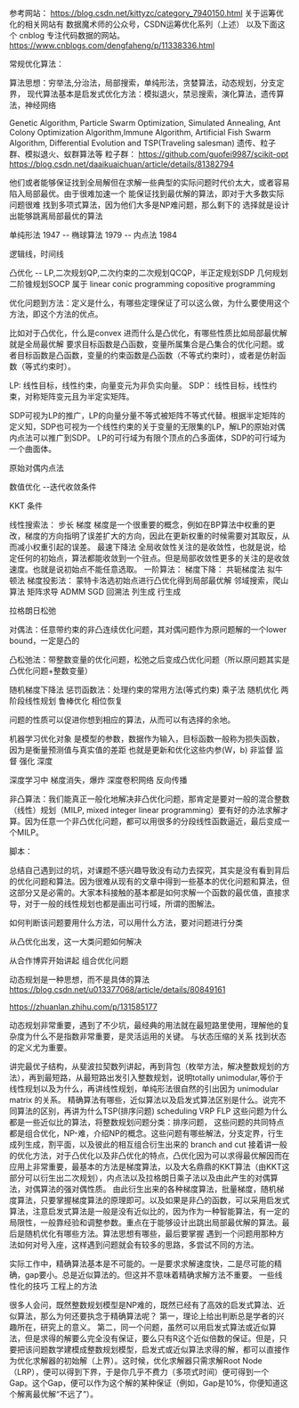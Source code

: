 参考网站： https://blog.csdn.net/kittyzc/category_7940150.html
关于运筹优化的相关网站有 数据魔术师的公众号，CSDN运筹优化系列（上述）
以及下面这个 cnblog 专注代码数据的网站。
https://www.cnblogs.com/dengfaheng/p/11338336.html

常规优化算法：

算法思想：穷举法,分治法，局部搜索，单纯形法，贪婪算法，动态规划，分支定界，
现代算法基本是启发式优化方法：模拟退火，禁忌搜索，演化算法，遗传算法，神经网络

Genetic Algorithm, Particle Swarm Optimization, Simulated Annealing, Ant Colony Optimization Algorithm,Immune Algorithm, Artificial Fish Swarm Algorithm, Differential Evolution and TSP(Traveling salesman) 遗传、粒子群、模拟退火、蚁群算法等
粒子群：
https://github.com/guofei9987/scikit-opt
https://blog.csdn.net/daaikuaichuan/article/details/81382794

他们或者能够保证找到全局解但在求解一些典型的实际问题时代价太大，或者容易陷入局部最优。由于很难加速一个
能保证找到最优解的算法，即对于大多数实际问题很难 找到多项式算法，因为他们大多是NP难问题，那么剩下的
选择就是设计出能够跳离局部最优的算法

单纯形法 1947 -- 椭球算法 1979 --  内点法 1984

逻辑线，时间线

凸优化 -- LP,二次规划QP,二次约束的二次规划QCQP，半正定规划SDP 几何规划
二阶锥规划SOCP 属于 linear conic programming
copositive programming

优化问题到方法：定义是什么，有哪些定理保证了可以这么做，为什么要使用这个方法，即这个方法的优点。

比如对于凸优化，什么是convex 进而什么是凸优化，有哪些性质比如局部最优解就是全局最优解
要求目标函数是凸函数，变量所属集合是凸集合的优化问题。或者目标函数是凸函数，变量的约束函数是凸函数（不等式约束时），或者是仿射函数（等式约束时）。

LP:
线性目标，线性约束，向量变元为非负实向量。
SDP： 线性目标，线性约束，对称矩阵变元且为半定实矩阵。

SDP可视为LP的推广，LP的向量分量不等式被矩阵不等式代替。根据半定矩阵的定义知，SDP也可视为一个线性约束的关于变量的无限集的LP，解LP的原始对偶内点法可以推广到SDP。
LP的可行域为有限个顶点的凸多面体，SDP的可行域为一个曲面体。

原始对偶内点法

数值优化  --迭代收敛条件

KKT 条件


线性搜索法： 步长  梯度  梯度是一个很重要的概念，例如在BP算法中权重的更改，梯度的方向指明了误差扩大的方向，因此在更新权重的时候需要对其取反，从而减小权重引起的误差。
最速下降法
全局收敛性关注的是收敛性，也就是说，给定任何的初始点，算法都能收敛到一个驻点。但是局部收敛性更多的关注的是收敛速度。也就是说初始点不能任意选取。
一阶算法：
梯度下降：
共轭梯度法
拟牛顿法
梯度投影法：
蒙特卡洛选初始点进行凸优化得到局部最优解
邻域搜索，爬山算法
矩阵求导
ADMM
SGD
回溯法
列生成 行生成

拉格朗日松弛

对偶法：任意带约束的非凸连续优化问题，其对偶问题作为原问题解的一个lower bound，一定是凸的

凸松弛法：带整数变量的优化问题，松弛之后变成凸优化问题（所以原问题其实是凸优化问题+整数变量）

随机梯度下降法
惩罚函数法：处理约束的常用方法(等式约束)
乘子法
随机优化
两阶段线性规划
鲁棒优化
相位恢复


问题的性质可以促进你想到相应的算法，从而可以有选择的余地。


机器学习优化对象 是模型的参数，数据作为输入，目标函数一般称为损失函数，因为是衡量预测值与真实值的差距 也就是更新和优化这些内参(W，b)
非监督 监督 强化 深度

深度学习中 梯度消失，爆炸
深度卷积网络 反向传播


非凸算法：我们能真正一般化地解决非凸优化问题，那肯定是要对一般的混合整数（线性）规划（MILP, mixed integer linear programming）要有好的办法求解才算。因为任意一个非凸优化问题，都可以用很多的分段线性函数逼近，最后变成一个MILP。


脚本：

总结自己遇到过的坑，对课题不感兴趣导致没有动力去探究，其实是没有看到背后的优化问题和算法。因为很难从现有的文章中得到一些基本的优化问题和算法，但这部分又是必需的。大家本科接触的基本都是如何求解一个函数的最优值，直接求导，对于一般的线性规划也都是画出可行域，所谓的图解法。


如何判断该问题要用什么方法，可以用什么方法，要对问题进行分类

从凸优化出发，这一大类问题如何解决

从合作博弈开始讲起 组合优化问题

动态规划是一种思想，而不是具体的算法
https://blog.csdn.net/u013377068/article/details/80849161

https://zhuanlan.zhihu.com/p/131585177

动态规划非常重要，遇到了不少坑，最经典的用法就在最短路里使用，理解他的复杂度为什么不是指数非常重要，是灵活运用的关键。
与状态压缩的关系  找到状态的定义尤为重要。

讲完最优子结构，从斐波拉契数列讲起，再到背包（枚举方法，解决整数规划的方法），再到最短路，从最短路出发引入整数规划，说明totally unimodular,等价于线性规划以及为什么，再讲线性规划，单纯形法很自然的引出因为 unimodular matrix 的关系。
精确算法有哪些，近似算法以及启发式算法区别是什么。说完不同算法的区别，再讲为什么TSP(排序问题) scheduling VRP FLP 这些问题为什么都是一些近似比的算法，将整数规划问题分类：排序问题，
这些问题的共同特点都是组合优化，NP-难，介绍NP的概念。这些问题有哪些解法，分支定界，行生成列生成，割平面，以及彼此的相互组合衍生出来的 branch and cut
接着讲一般的优化方法，对于凸优化以及非凸优化的特点，凸优化因为可以求得最优解因而在应用上非常重要，最基本的方法是梯度算法，以及大名鼎鼎的KKT算法（由KKT这部分可以衍生出二次规划），内点法以及拉格朗日乘子法以及由此产生的对偶算法，对偶算法的强对偶性质。
由此衍生出来的各种梯度算法，批量梯度，随机梯度算法，只要掌握梯度算法的原理即可。以及如果是非凸的函数，可以采用启发式算法，注意启发式算法是一般是没有近似比的，因为作为一种智能算法，有一定的局限性，一般靠经验和调整参数。重点在于能够设计出跳出局部最优解的算法。最后是随机优化有哪些方法。算法思想有哪些，最后要掌握 遇到一个问题用那种方法如何对号入座，这样遇到问题就会有较多的思路，多尝试不同的方法。


实际工作中，精确算法基本是不可能的。一是要求求解速度快，二是尽可能的精确，gap要小。总是近似算法的。但这并不意味着精确求解方法不重要。
一些线性化的技巧  工程上的方法

很多人会问，既然整数规划模型是NP难的，既然已经有了高效的启发式算法、近似算法，那么为何还要执念于精确算法呢？
第一，理论上给出判断总是学者的兴趣所在，研究上的意义。
第二，同一个问题，虽然可以用启发式算法或近似算法，但是求得的解要么完全没有保证，要么只有R这个近似倍数的保证。但是，只要把该问题数学建模成整数规划模型，启发式或近似算法求得的解，都可以直接作为优化求解器的初始解（上界）。这时候，优化求解器只需求解Root Node（LRP），便可以得到下界，于是你几乎不费力（多项式时间）便可得到一个Gap。这个Gap，便可以作为这个解的某种保证（例如，Gap是10%，你便知道这个解离最优解“不远了”）。
